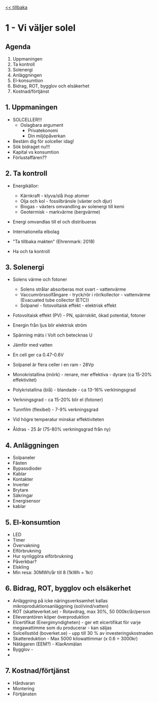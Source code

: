 <a href="README.md"><< tillbaka</a>
# 1 - Vi väljer solel

## Agenda

1. Uppmaningen
2. Ta kontroll
2. Solenergi
2. Anläggningen
2. El-konsumtion
2. Bidrag, ROT, bygglov och elsäkerhet
2. Kostnad/förtjänst

## 1. Uppmaningen
* SOLCELLER!!!
    - Oslagbara argument
        - Privatekonomi
        - Din miljöpåverkan
* Bestäm dig för solceller idag!
* Sök bidraget nu!!!
* Kapital vs konsumtion
* Förlustaffären??

## 2. Ta kontroll
* Energikällor: 
    - Kärnkraft - klyva/slå ihop atomer
    - Olja och kol - fossilbränsle (växter och djur)
    - Biogas - växters omvandling av solenergi till kemi
    - Geotermisk - markvärme (bergvärme)
 
* Energi omvandlas till el och distribueras 
* Internationella elbolag
* "Ta tillbaka makten" (Ehrenmark: 2018)
* Ha och ta kontroll
 
## 3. Solenergi
* Solens värme och fotoner
    - Solens strålar absorberas mot svart - vattenvärme
    - Vaccumrörssolfångare - tryck/rör i rör/kollector - vattenvärme
      (Evacuated tube collector (ETC))
    - Solpanel - fotovoltaisk effekt - elektrisk effekt
    
* Fotovoltaisk effekt (PV) - PN, spärrskikt, ökad potential, fotoner
* Energin från ljus blir elektrisk ström
* Spänning mäts i Volt och betecknas U
* Jämför med vatten
* En cell ger ca 0.47-0.6V
* Solpanel är flera celler i en ram - 28Vp
* Monokristallina (mörk) - renare, mer effektiva - dyrare (ca 15-20% effektivitet)
* Polykristallina (blå) -  blandade - ca 13-16% verklningsgrad
* Verkningsgrad - ca 15-20% blir el (fotoner)
* Tunnfilm (flexibel) - 7-9% verkningsgrad
* Vid högre temperatur minskar effektiviteten
* Åldras - 25 år (75-80% verkningsgrad från ny)

## 4. Anläggningen
* Solpaneler
* Fästen
* Bypassdioder
* Kablar
* Kontakter
* Inverter
* Brytare
* Säkringar
* Energisensor
* kablar

## 5. El-konsumtion
* LED
* Timer
* Övervakning
* Elförbrukning
* Hur synliggöra elförbrukning
* Påverkbar?
* Elskling
* Min resa: 30MWh/år till 8 (1kWh = 1kr)

## 6. Bidrag, ROT, bygglov och elsäkerhet
* Anläggning på icke näringsverksamhet kallas mikroproduktionsanläggning (sol/vind/vatten)
* ROT (skatteverket.se) - Rotavdrag, max 30%,	50 000kr/år/person
* Elleverantören köper överproduktion
* Elcertifikat (Energimyndigheten) - ger ett elcertifikat för varje megawattimme som du producerar - kan säljas
* Solcellsstöd (boverket.se) - upp till 30 % av investeringskostnaden 
* Skattereduktion - Max 5000 kilowattimmar (x 0.6 = 3000kr)
* Nätägaren (EEM?) - KlarAnmälan 
* Bygglov - 
* 

## 7. Kostnad/förtjänst
* Hårdvaran
* Montering
* Förtjänsten
